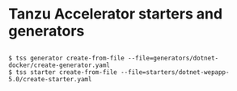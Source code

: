 # Tanzu Accelerator starters and generators

##
```
$ tss generator create-from-file --file=generators/dotnet-docker/create-generator.yaml
$ tss starter create-from-file --file=starters/dotnet-wepapp-5.0/create-starter.yaml
```
